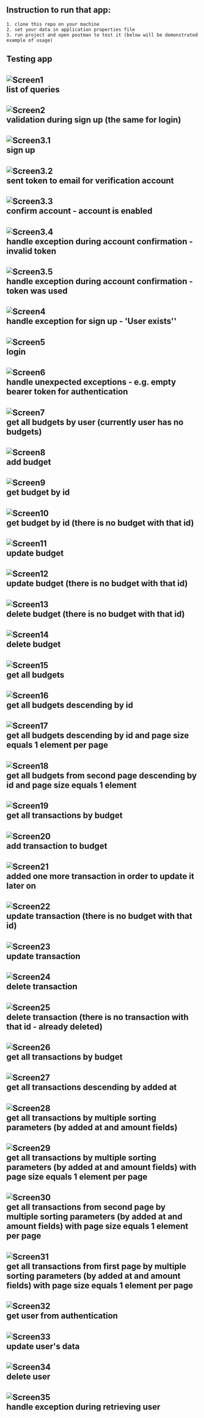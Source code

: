 ## Instruction to run that app:
```
1. clone this repo on your machine
2. set your data in application properties file
3. run project and open postman to test it (below will be demonstrated example of usage)
```
## Testing app  

![Screen1](https://github.com/kirinho/Accounting/blob/main/images/1.png?raw=true)  
**list of queries**  
---
![Screen2](https://github.com/kirinho/Accounting/blob/main/images/2.png?raw=true)  
**validation during sign up (the same for login)**  
---
![Screen3.1](https://github.com/kirinho/Accounting/blob/main/images/3.1.png?raw=true)  
**sign up**  
---
![Screen3.2](https://github.com/kirinho/Accounting/blob/main/images/3.2.jpg?raw=true)  
**sent token to email for verification account**  
---
![Screen3.3](https://github.com/kirinho/Accounting/blob/main/images/3.3.png?raw=true)  
**confirm account - account is enabled**  
---
![Screen3.4](https://github.com/kirinho/Accounting/blob/main/images/3.4.png?raw=true)  
**handle exception during account confirmation - invalid token**  
---
![Screen3.5](https://github.com/kirinho/Accounting/blob/main/images/3.5.png?raw=true)  
**handle exception during account confirmation - token was used**  
---
![Screen4](https://github.com/kirinho/Accounting/blob/main/images/4.png?raw=true)  
**handle exception for sign up - 'User exists''**  
---
![Screen5](https://github.com/kirinho/Accounting/blob/main/images/5.png?raw=true)  
**login**
---
![Screen6](https://github.com/kirinho/Accounting/blob/main/images/6.png?raw=true)  
**handle unexpected exceptions - e.g. empty bearer token for authentication**  
---
![Screen7](https://github.com/kirinho/Accounting/blob/main/images/7.png?raw=true)  
**get all budgets by user (currently user has no budgets)**  
---
![Screen8](https://github.com/kirinho/Accounting/blob/main/images/8.png?raw=true)  
**add budget**  
---
![Screen9](https://github.com/kirinho/Accounting/blob/main/images/9.png?raw=true)  
**get budget by id**  
---
![Screen10](https://github.com/kirinho/Accounting/blob/main/images/10.png?raw=true)  
**get budget by id (there is no budget with that id)**  
---
![Screen11](https://github.com/kirinho/Accounting/blob/main/images/11.png?raw=true)  
**update budget**  
---
![Screen12](https://github.com/kirinho/Accounting/blob/main/images/12.png?raw=true)  
**update budget (there is no budget with that id)**
---
![Screen13](https://github.com/kirinho/Accounting/blob/main/images/13.png?raw=true)  
**delete budget (there is no budget with that id)**
---
![Screen14](https://github.com/kirinho/Accounting/blob/main/images/14.png?raw=true)  
**delete budget**  
---
![Screen15](https://github.com/kirinho/Accounting/blob/main/images/15.png?raw=true)  
**get all budgets**  
---
![Screen16](https://github.com/kirinho/Accounting/blob/main/images/16.png?raw=true)  
**get all budgets descending by id**  
---
![Screen17](https://github.com/kirinho/Accounting/blob/main/images/17.png?raw=true)  
**get all budgets descending by id and page size equals 1 element per page**  
---
![Screen18](https://github.com/kirinho/Accounting/blob/main/images/18.png?raw=true)  
**get all budgets from second page descending by id and page size equals 1 element**  
---
![Screen19](https://github.com/kirinho/Accounting/blob/main/images/19.png?raw=true)  
**get all transactions by budget**  
---
![Screen20](https://github.com/kirinho/Accounting/blob/main/images/20.png?raw=true)  
**add transaction to budget**  
---
![Screen21](https://github.com/kirinho/Accounting/blob/main/images/21.png?raw=true)  
**added one more transaction in order to update it later on**  
---
![Screen22](https://github.com/kirinho/Accounting/blob/main/images/22.png?raw=true)  
**update transaction (there is no budget with that id)**  
---
![Screen23](https://github.com/kirinho/Accounting/blob/main/images/23.png?raw=true)  
**update transaction**  
---
![Screen24](https://github.com/kirinho/Accounting/blob/main/images/24.png?raw=true)  
**delete transaction**  
---
![Screen25](https://github.com/kirinho/Accounting/blob/main/images/25.png?raw=true)  
**delete transaction (there is no transaction with that id - already deleted)**  
---
![Screen26](https://github.com/kirinho/Accounting/blob/main/images/26.png?raw=true)  
**get all transactions by budget**  
---
![Screen27](https://github.com/kirinho/Accounting/blob/main/images/27.png?raw=true)  
**get all transactions descending by added at**
---
![Screen28](https://github.com/kirinho/Accounting/blob/main/images/28.png?raw=true)  
**get all transactions by multiple sorting parameters (by added at and amount fields)**  
---
![Screen29](https://github.com/kirinho/Accounting/blob/main/images/29.png?raw=true)  
**get all transactions by multiple sorting parameters (by added at and amount fields) with page size equals 1 element per page**  
---
![Screen30](https://github.com/kirinho/Accounting/blob/main/images/30.png?raw=true)  
**get all transactions from second page by multiple sorting parameters (by added at and amount fields) with page size equals 1 element per page**  
---
![Screen31](https://github.com/kirinho/Accounting/blob/main/images/31.png?raw=true)  
**get all transactions from first page by multiple sorting parameters (by added at and amount fields) with page size equals 1 element per page**
---
![Screen32](https://github.com/kirinho/Accounting/blob/main/images/32.png?raw=true)  
**get user from authentication**  
---
![Screen33](https://github.com/kirinho/Accounting/blob/main/images/33.png?raw=true)  
**update user's data**  
---
![Screen34](https://github.com/kirinho/Accounting/blob/main/images/34.png?raw=true)  
**delete user**  
---
![Screen35](https://github.com/kirinho/Accounting/blob/main/images/35.png?raw=true)  
**handle exception during retrieving user**    
---